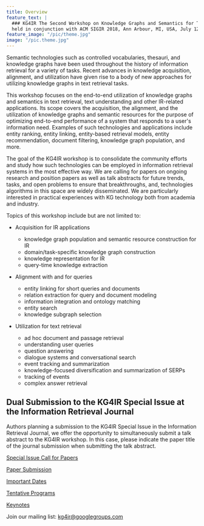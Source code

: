 ```yaml
---
title: Overview
feature_text: | 
  ### KG4IR The Second Workshop on Knowledge Graphs and Semantics for Text Retrieval, Analysis, and Understanding 
  held in conjunction with ACM SIGIR 2018, Ann Arbour, MI, USA, July 12, 2018
feature_image: "/pic/theme.jpg"
image: "/pic.theme.jpg"
---
```


Semantic technologies such as controlled vocabularies, thesauri, and knowledge graphs have been used throughout the history of information retrieval for a variety of tasks. Recent advances in knowledge acquisition, alignment, and utilization have given rise to a body of new approaches for utilizing knowledge graphs in text retrieval tasks. 

This workshop focuses on the end-to-end utilization of knowledge graphs and semantics in text retrieval, text understanding and other IR-related applications. Its scope covers the acquisition, the alignment, and the utilization of knowledge graphs and semantic resources for the purpose of optimizing end-to-end performance of a system that responds to a user's information need. Examples of such technologies and applications include entity ranking, entity linking, entity-based retrieval models, entity recommendation, document filtering, knowledge graph population, and more. 

The goal of the KG4IR workshop is to consolidate the community efforts and study how such technologies can be employed in information retrieval systems in the most effective way. We are calling for papers on ongoing research and position papers as well as talk abstracts for future trends, tasks, and open problems to ensure that breakthroughs, and, technologies algorithms in this space are widely disseminated. We are particularly interested in practical experiences with KG technology both from academia and industry.


Topics of this workshop include but are not limited to:

* Acquisition for IR applications
  - knowledge graph population and semantic resource construction for IR
  - domain/task-specific knowledge graph construction
  - knowledge representation for IR
  - query-time knowledge extraction


* Alignment with and for queries
  - entity linking for short queries and documents
  - relation extraction for query and document modeling
  - information integration and ontology matching
  - entity search
  - knowledge subgraph selection


* Utilization for text retrieval
  - ad hoc document and passage retrieval
  - understanding user queries
  - question answering
  - dialogue systems and conversational search
  - event tracking and summarization
  - knowledge-focused diversification and summarization of SERPs
  - tracking of events
  - complex answer retrieval



Dual Submission to the KG4IR Special Issue at the Information Retrieval Journal
-------------------------------------------------------------------------------

Authors planning a submission to the KG4IR Special Issue in the Information Retrieval Journal, we offer the opportunity to simultaneously submit a talk abstract to the KG4IR workshop. In this case, please indicate the paper title of the journal submission when submitting the talk abstract.


[Special Issue Call for Papers](https://kg4ir.github.io/cfp/CfP_SI_kg4ir.pdf)



[Paper Submission](/submit)

[Important Dates](/dates)

[Tentative Programs](/programs)

[Keynotes](/keynotes) 

Join our mailing list: kg4ir@googlegroups.com
